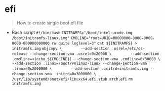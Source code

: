 # efi

> How to create single boot efi file

- Bash script
`#!/bin/bash`
`INITRAMFS="/boot/intel-ucode.img /boot/initramfs-linux.img"`
`CMDLINE="root=UUID=00000000-0000-0000-0000-000000000000 rw quite loglevel=3"`
`cat ${INITRAMFS} > initramfs.img`
`objcopy \`
`        --add-section .osrel=/etc/os-release --change-section-vma .osrel=0x20000 \`
`        --add-section .cmdline=<(echo ${CMDLINE}) --change-section-vma .cmdline=0x30000 \`
`        --add-section .linux=/boot/vmlinuz-linux --change-section-vma .linux=0x2000000 \`
`        --add-section .initrd=initramfs.img --change-section-vma .initrd=0x3000000 \`
`        /usr/lib/systemd/boot/efi/linuxx64.efi.stub arch.efi`
`rm initramfs.img`

